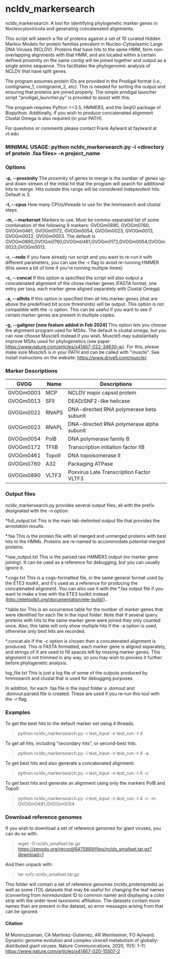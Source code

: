 # ncldv_markersearch
ncldv_markersearch: A tool for identifying phylogenetic marker genes in Nucleocytoviricota and generating concatenated alignments.

This script will search a file of proteins against a set of 10 curated Hidden Markov Models for protein families prevalent in Nucleo-Cytoplasmic Large DNA Viruses (NCLDV). Proteins that have hits to the same HMM, form non-overlapping alignments with that HMM, and are located within a certain defined proximity on the same contig will be joined together and output as a single amino sequence. This facilitates the phylogenomic analysis of NCLDV that have split genes.  

The program assumes protein IDs are provided in the Prodigal format (i.e., contigname_1, contigname_2, etc). This is needed for sorting the output and ensuring that proteins are joined properly. The simple prodigal launcher script "prodigal_launcher.py" is provided to assist with this. 

The program requires Python >=3.5, HMMER3, and the SeqIO package of Biopython. Additinally, if you wish to produce concatenated alignment Clustal Omega is also required (in your PATH). 

For questions or comments please contact Frank Aylward at faylward at vt.edu

### MINIMAL USAGE: python ncldv_markersearch.py -i <directory of protein .faa files> -n project_name

### Options

**-p, --proximity**
The proximity of genes to merge is the number of genes up- and down-stream of the initial hit that the program will search for additional hits to merge. Hits outside this range will be considered independent hits. Default is 3. 

**-t, --cpus**
How many CPUs/threads to use for the hmmsearch and clustal steps

**-m, --markerset**
Markers to use. Must be comma-separated list of some combination of the following 9 markers: GVOGm0890, GVOGm0760, GVOGm0461, GVOGm0172, GVOGm0054, GVOGm0023, GVOGm0013, GVOGm0022, GVOGm0003. The default is GVOGm0890,GVOGm0760,GVOGm0461,GVOGm0172,GVOGm0054,GVOGm0023,GVOGm0013.

**-r, --redo**
If you have already run script and you want to re-run it with different parameters, you can use the -r flag to avoid re-running HMMER (this saves a bit of time if you're running multiple times)

**-c, --concat**
If this option is specified the script will also output a concatenated alignment of the chose marker genes (FASTA format, one entry per taxa, each marker gene aligned separately with Clustal Omega)

**-a, --allhits**
If this option is specified then all hits marker genes (that are above the predefined bit score thresholds) will be output. This option is not compatible with the -c option. This can be useful if you want to see if certain marker genes are present in multiple copies. 

**-g, --galigner [new feature added in Feb 2024]**
This option lets you choose the alignment program used for MSAs. The default is clustal omega, but you can now choose Muscle5 instead if you wish. Muscle5 may substantially improve MSAs used for phylogenetics (see paper https://www.nature.com/articles/s41467-022-34630-w). For this, please make sure Muscle5 is in your PATH and can be called with "muscle". See install instructons on the website: https://www.drive5.com/muscle/. 


### Marker Descriptions

|GVOG       |Name   | Descriptions                              |
|-----------|-------|-------------------------------------------|
|GVOGm0003  |	MCP   |	NCLDV major capsid protein                |
|GVOGm0013	| SFII  |	DEAD/SNF2-like helicase                   |
|GVOGm0022	| RNAPS |DNA-directed RNA polymerase beta subunit   |
|GVOGm0023	| RNAPL	|DNA-directed RNA polymerase alpha subunit  |
|GVOGm0054	| PolB	|DNA polymerase family B                    |
|GVOGm0172	| TFIIB	|Transcription initiation factor IIB        |
|GVOGm0461	| TopoII|DNA topoisomerase II                       |
|GVOGm0760	| A32	  |Packaging ATPase                           |
|GVOGm0890	| VLTF3	|Poxvirus Late Transcription Factor VLTF3   |
 
### Output files
ncldv_markersearch.py provides several output files, all with the prefix designated with the -n option:

*full_output.txt         This is the main tab-delimited output file that provides the annotation results. 

*.faa  This is the protein file with all merged and unmerged proteins with best hits to the HMMs. Proteins are re-named to accommodate potential merged proteins. 

*raw_output.txt          This is the parsed raw HMMER3 output (no marker gene joining). It can be used as a reference for debugging, but you can usually ignore it. 

*.cogs.txt                This is a cogs-formatted file, in the same general format used by the ETE3 toolkit, and it's used as a reference for producing the concatenated alignment. You can also use it with the *.faa output file if you want to make a tree with the ETE3 toolkit instead (http://etetoolkit.org/documentation/ete-build/).. 

*.table.tsv              This is an occurrence table for the number of marker genes that were identified for each file in the input folder. Note that if several query proteins with hits to the same marker gene were joined they only counted once. Also, this table will only show multiple hits if the -a option is used, otherwise only best hits are recorded. 

*.concat.aln           If the -c option is chosen then a concatenated alignment is produced. This is FASTA formatted, each marker gene is aligned separately, and strings of X are used to fill spaces left by missing marker genes. This alignment is not trimmed in any way, so you may wish to process it further before phylogenetic analysis. 

log_file.txt          This is just a log file of some of the outputs produced by hmmsearch and clustal that is used for debugging purposes. 

In addition, for each .faa file in the input folder a .domout and .domout.parsed file is created. These are used if you re-run this tool with the -r flag. 


### Examples

To get the best hits to the default marker set using 4 threads. 
>python ncldv_markersearch.py -i test_input -n test_run -t 4

To get all hits, including "secondary hits", or second-best hits:
>python ncldv_markersearch.py -i test_input -n test_run -t 4 -a

To get best hits and also generate a concatenated alignment: 
>python ncldv_markersearch.py -i test_input -n test_run -t 4 -c

To get best hits and generate an alignment using only the markers PolB and TopoII:
>python ncldv_markersearch.py -i test_input -n test_run -t 4 -c -m GVOGm0461,GVOGm0054

 ### Download reference genomes
 If you wish to download a set of reference genomes for giant viruses, you can do so with:
> wget -O ncldv_smallset.tar.gz https://zenodo.org/record/6475989/files/ncldv_smallset.tar.gz?download=1
 
 And then unpack with:
 
 > tar xvfz ncldv_smallset.tar.gz
 
 This folder will contain a set of reference genomes (ncldv_proteinpreds) as well as some iTOL datasets that may be useful for changing the leaf names (converting from nonredundant ID to common name) and displaying a color strip with the order-level taxonomic affiliation. The datasets contain more names than are present in the dataset, so error messages arising from that can be ignored. 
 
#### Citation
M Moniruzzaman, CA Martinez-Gutierrez, AR Weinheimer, FO Aylward. Dynamic genome evolution and complex virocell metabolism of globally-distributed giant viruses. Nature Communications, 2020, 11(1): 1-11. https://www.nature.com/articles/s41467-020-15507-2



